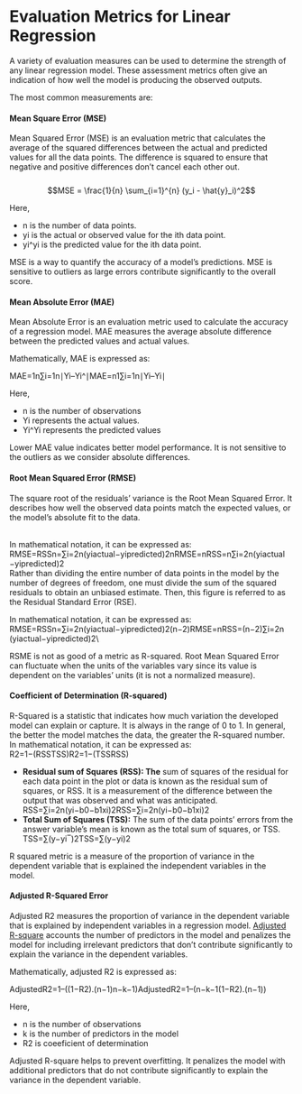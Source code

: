 # Evaluation Metrics for Linear Regression

A variety of evaluation measures can be used to determine the strength of any linear regression model. These assessment metrics often give an indication of how well the model is producing the observed outputs.

The most common measurements are:

#### Mean Square Error (MSE)

Mean Squared Error (MSE) is an evaluation metric that calculates the average of the squared differences between the actual and predicted values for all the data points. The difference is squared to ensure that negative and positive differences don’t cancel each other out.\
\
$$MSE = \frac{1}{n} \sum_{i=1}^{n} (y_i - \hat{y}_i)^2$$

Here,

* n is the number of data points.
* yi is the actual or observed value for the ith data point.
* yi^yi​​ is the predicted value for the ith data point.

MSE is a way to quantify the accuracy of a model’s predictions. MSE is sensitive to outliers as large errors contribute significantly to the overall score.

#### Mean Absolute Error (MAE)

Mean Absolute Error is an evaluation metric used to calculate the accuracy of a regression model. MAE measures the average absolute difference between the predicted values and actual values.

Mathematically, MAE is expressed as:

MAE=1n∑i=1n∣Yi–Yi^∣MAE=n1​∑i=1n​∣Yi​–Yi​​∣

Here,

* n is the number of observations
* Yi represents the actual values.
* Yi^Yi​​ represents the predicted values

Lower MAE value indicates better model performance. It is not sensitive to the outliers as we consider absolute differences.

#### **Root Mean Squared Error (RMSE)**

The square root of the residuals’ variance is the Root Mean Squared Error. It describes how well the observed data points match the expected values, or the model’s absolute fit to the data.

\
In mathematical notation, it can be expressed as:\
RMSE=RSSn=∑i=2n(yiactual−yipredicted)2nRMSE=nRSS​​=n∑i=2n​(yiactual​−yipredicted​)2​​\
Rather than dividing the entire number of data points in the model by the number of degrees of freedom, one must divide the sum of the squared residuals to obtain an unbiased estimate. Then, this figure is referred to as the Residual Standard Error (RSE).

In mathematical notation, it can be expressed as:\
RMSE=RSSn=∑i=2n(yiactual−yipredicted)2(n−2)RMSE=nRSS​​=(n−2)∑i=2n​(yiactual​−yipredicted​)2​​\


RSME is not as good of a metric as R-squared. Root Mean Squared Error can fluctuate when the units of the variables vary since its value is dependent on the variables’ units (it is not a normalized measure).

#### Coefficient of Determination (R-squared)

R-Squared is a statistic that indicates how much variation the developed model can explain or capture. It is always in the range of 0 to 1. In general, the better the model matches the data, the greater the R-squared number.\
In mathematical notation, it can be expressed as:\
R2=1−(RSSTSS)R2=1−(TSSRSS​)

* **Residual sum of Squares (RSS): The** sum of squares of the residual for each data point in the plot or data is known as the residual sum of squares, or RSS. It is a measurement of the difference between the output that was observed and what was anticipated.\
  RSS=∑i=2n(yi−b0−b1xi)2RSS=∑i=2n​(yi​−b0​−b1​xi​)2
* **Total Sum of Squares (TSS):** The sum of the data points’ errors from the answer variable’s mean is known as the total sum of squares, or TSS.\
  TSS=∑(y−yi‾)2TSS=∑​(y−yi​​)2

R squared metric is a measure of the proportion of variance in the dependent variable that is explained the independent variables in the model.

#### Adjusted R-Squared Error

Adjusted R2 measures the proportion of variance in the dependent variable that is explained by independent variables in a regression model. [Adjusted R-square](https://www.geeksforgeeks.org/ml-adjusted-r-square-in-regression-analysis/) accounts the number of predictors in the model and penalizes the model for including irrelevant predictors that don’t contribute significantly to explain the variance in the dependent variables.

Mathematically, adjusted R2 is expressed as:

AdjustedR2=1–((1−R2).(n−1)n−k−1)AdjustedR2=1–(n−k−1(1−R2).(n−1)​)

Here,

* n is the number of observations
* k is the number of predictors in the model
* R2 is coeeficient of determination

Adjusted R-square helps to prevent overfitting. It penalizes the model with additional predictors that do not contribute significantly to explain the variance in the dependent variable.


